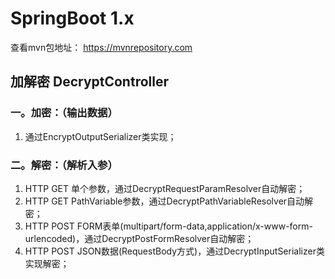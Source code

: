 # SpringBoot 1.x
查看mvn包地址： https://mvnrepository.com

## 加解密 DecryptController
### 一。加密：（输出数据）
1. 通过EncryptOutputSerializer类实现；

### 二。解密：（解析入参）
1. HTTP GET 单个参数，通过DecryptRequestParamResolver自动解密；
2. HTTP GET PathVariable参数，通过DecryptPathVariableResolver自动解密；
3. HTTP POST FORM表单(multipart/form-data,application/x-www-form-urlencoded)，通过DecryptPostFormResolver自动解密；
4. HTTP POST JSON数据(RequestBody方式)，通过DecryptInputSerializer类实现解密；
